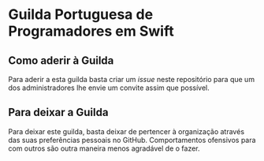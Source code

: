 # Guilda Portuguesa de Programadores em Swift

## Como aderir à Guilda

Para aderir a esta guilda basta criar um _issue_ neste repositório para que um dos administradores lhe envie um convite assim que possível.

## Para deixar a Guilda

Para deixar este guilda, basta deixar de pertencer à organização através das suas preferências pessoais no GitHub. Comportamentos ofensivos para com outros são outra maneira menos agradável de o fazer.
